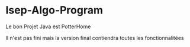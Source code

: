 # Isep-Algo-Program

Le bon Projet Java est PotterHome

Il n'est pas fini mais la version final contiendra toutes les fonctionnalitées
